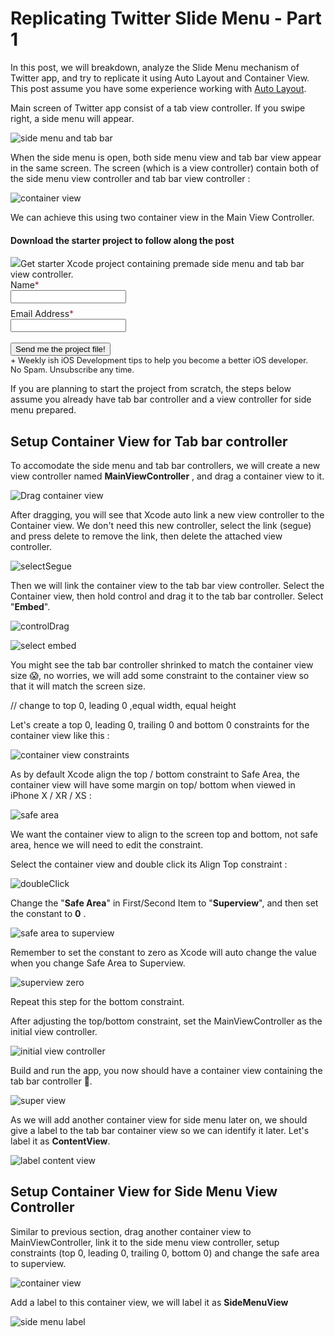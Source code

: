 # Replicating Twitter Slide Menu - Part 1



In this post, we will breakdown, analyze the Slide Menu mechanism of Twitter app, and try to replicate it using Auto Layout and Container View. This post assume you have some experience working with [Auto Layout](https://fluffy.es/making-sense-of-auto-layout/).



Main screen of Twitter app consist of a tab view controller. If you swipe right, a side menu will appear.

![side menu and tab bar](https://iosimage.s3.amazonaws.com/2018/36-twitter-slidemenu-1/sideMenuTabBar.png)



When the side menu is open, both side menu view and tab bar view appear in the same screen. The screen (which is a view controller) contain both of the side menu view controller and tab bar view controller : 

![container view](https://iosimage.s3.amazonaws.com/2018/36-twitter-slidemenu-1/containerviews.png)

We can achieve this using two container view in the Main View Controller.



<div class="post-subscribe">
  <div class="post-subscribe-left">
    <h4> Download the starter project to follow along the post</h4>
    <span> 
            <img src="https://iosimage.s3.amazonaws.com/2018/36-twitter-slidemenu-1/slidePreviewSmall.png" style="max-width: 200px;"></img>Get starter Xcode project containing premade side menu and tab bar view controller.
            </span>
</div>
        <div class="post-subscribe-right">
            <form action="https://www.getdrip.com/forms/947906023/submissions" method="post" data-drip-embedded-form="947906023">
                <div style="margin-bottom: 0.5rem;">
                    <label for="drip-firstname">Name<span style="color:#952B45;">*</span></label><br />
                    <input type="text" id="drip-firstname" name="fields[firstname]" value="" />
                </div>
                <div>
                    <label for="drip-email">Email Address<span style="color:#952B45;">*</span></label><br />
                    <input type="email" id="drip-email" name="fields[email]" value="" />
                </div>
              <div>
                <br>
                <input type="submit" value="Send me the project file!" data-drip-attribute="sign-up-button" />
                <br>
                <span style="font-size: 0.8rem;">+ Weekly ish iOS Development tips to help you become a better iOS developer.<br> No Spam. Unsubscribe any time.</span>
              </div>
            </form>
        </div>
    </div>


If you are planning to start the project from scratch, the steps below assume you already have tab bar controller and a view controller for side menu prepared.



## Setup Container View for Tab bar controller

To accomodate the side menu and tab bar controllers, we will create a new view controller named **MainViewController** , and drag a container view to it.



![Drag container view](https://iosimage.s3.amazonaws.com/2018/36-twitter-slidemenu-1/section1/dragContainerView.png)



After dragging, you will see that Xcode auto link a new view controller to the Container view. We don't need this new controller, select the link (segue) and press delete to remove the link, then delete the attached view controller.

![selectSegue](https://iosimage.s3.amazonaws.com/2018/36-twitter-slidemenu-1/section1/selectSegue.png)



Then we will link the container view to the tab bar view controller. Select the Container view, then hold control and drag it to the tab bar controller. Select "**Embed**".



![controlDrag](https://iosimage.s3.amazonaws.com/2018/36-twitter-slidemenu-1/section1/controlDragContainer.png)



![select embed](https://iosimage.s3.amazonaws.com/2018/36-twitter-slidemenu-1/section1/selectEmbed.png)



You might see the tab bar controller shrinked to match the container view size 😱, no worries, we will add some constraint to the container view so that it will match the screen size.



// change to top 0, leading 0 ,equal width, equal height

Let's create a top 0, leading 0, trailing 0 and bottom 0 constraints for the container view like this : 

![container view constraints](https://iosimage.s3.amazonaws.com/2018/36-twitter-slidemenu-1/section1/containerViewConstraint.png)





As by default Xcode align the top / bottom constraint to Safe Area, the container view will have some margin on top/ bottom when viewed in iPhone X / XR / XS : 



![safe area](https://iosimage.s3.amazonaws.com/2018/36-twitter-slidemenu-1/section1/safeArea.png)



We want the container view to align to the screen top and bottom, not safe area, hence we will need to edit the constraint.


Select the container view and double click its Align Top constraint : 

![doubleClick](https://iosimage.s3.amazonaws.com/2018/36-twitter-slidemenu-1/section1/doubleClickTopConstraint.png)



Change the "**Safe Area**" in First/Second Item to "**Superview**", and then set the constant to **0** .

![safe area to superview](https://iosimage.s3.amazonaws.com/2018/36-twitter-slidemenu-1/section1/safeAreaToSuperview.png)



Remember to set the constant to zero as Xcode will auto change the value when you change Safe Area to Superview.

![superview zero](https://iosimage.s3.amazonaws.com/2018/36-twitter-slidemenu-1/section1/superviewConstantZero.png)



Repeat this step for the bottom constraint.



After adjusting the top/bottom constraint, set the MainViewController as the initial view controller.

![initial view controller](https://iosimage.s3.amazonaws.com/2018/36-twitter-slidemenu-1/section1/initialViewController.png)



Build and run the app, you now should have a container view containing the tab bar controller 🙌. 



![super view](https://iosimage.s3.amazonaws.com/2018/36-twitter-slidemenu-1/section1/superviewArea.png)



As we will add another container view for side menu later on, we should give a label to the tab bar container view so we can identify it later. Let's label it as **ContentView**.

![label content view](https://iosimage.s3.amazonaws.com/2018/36-twitter-slidemenu-1/section1/contentViewLabel.png)



## Setup Container View for Side Menu View Controller

Similar to previous section, drag another container view to MainViewController, link it to the side menu view controller, setup constraints (top 0, leading 0, trailing 0, bottom 0) and change the safe area to superview.



![container view](https://iosimage.s3.amazonaws.com/2018/36-twitter-slidemenu-1/section2/controlDrag2.png)



Add a label to this container view, we will label it as **SideMenuView**



![side menu label](https://iosimage.s3.amazonaws.com/2018/36-twitter-slidemenu-1/section2/sidemenulabel.png)










